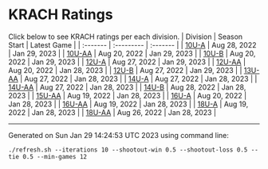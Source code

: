 # KRACH Ratings
Click below to see KRACH ratings per each division.
| Division | Season Start | Latest Game |
| :------- | :--------- | :------- |
| [10U-A](scores_10U-A.md) | Aug 28, 2022 | Jan 29, 2023 |
| [10U-AA](scores_10U-AA.md) | Aug 20, 2022 | Jan 29, 2023 |
| [10U-B](scores_10U-B.md) | Aug 20, 2022 | Jan 29, 2023 |
| [12U-A](scores_12U-A.md) | Aug 27, 2022 | Jan 29, 2023 |
| [12U-AA](scores_12U-AA.md) | Aug 20, 2022 | Jan 28, 2023 |
| [12U-B](scores_12U-B.md) | Aug 27, 2022 | Jan 29, 2023 |
| [13U-AA](scores_13U-AA.md) | Aug 27, 2022 | Jan 28, 2023 |
| [14U-A](scores_14U-A.md) | Aug 27, 2022 | Jan 28, 2023 |
| [14U-AA](scores_14U-AA.md) | Aug 27, 2022 | Jan 28, 2023 |
| [14U-B](scores_14U-B.md) | Aug 28, 2022 | Jan 28, 2023 |
| [15U-AA](scores_15U-AA.md) | Aug 19, 2022 | Jan 28, 2023 |
| [16U-A](scores_16U-A.md) | Aug 20, 2022 | Jan 28, 2023 |
| [16U-AA](scores_16U-AA.md) | Aug 19, 2022 | Jan 28, 2023 |
| [18U-A](scores_18U-A.md) | Aug 19, 2022 | Jan 28, 2023 |
| [18U-AA](scores_18U-AA.md) | Aug 26, 2022 | Jan 28, 2023 |

***
Generated on Sun Jan 29 14:24:53 UTC 2023 using command line:
```
./refresh.sh --iterations 10 --shootout-win 0.5 --shootout-loss 0.5 --tie 0.5 --min-games 12
```

